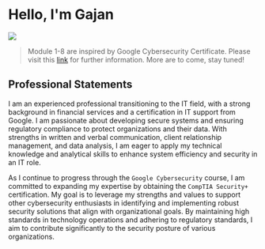 # Hello, I'm Gajan

<a href="https://www.linkedin.com/in/gajan-mogan"><img src="https://img.shields.io/badge/-LinkedIn-0072b1?&style=for-the-badge&logo=linkedin&logoColor=white" /></a>

> Module 1-8 are inspired by Google Cybersecurity Certificate. Please visit this [link](https://www.coursera.org/google-certificates/cybersecurity-certificate) for further information. More are to come, stay tuned! 

## Professional Statements

I am an experienced professional transitioning to the IT field, with a strong background in financial services and a certification in IT support from Google. I am passionate about developing secure systems and ensuring regulatory compliance to protect organizations and their data. With strengths in written and verbal communication, client relationship management, and data analysis, I am eager to apply my technical knowledge and analytical skills to enhance system efficiency and security in an IT role.

As I continue to progress through the `Google Cybersecurity` course, I am committed to expanding my expertise by obtaining the `CompTIA Security+` certification. My goal is to leverage my strengths and values to support other cybersecurity enthusiasts in identifying and implementing robust security solutions that align with organizational goals. By maintaining high standards in technology operations and adhering to regulatory standards, I aim to contribute significantly to the security posture of various organizations.
